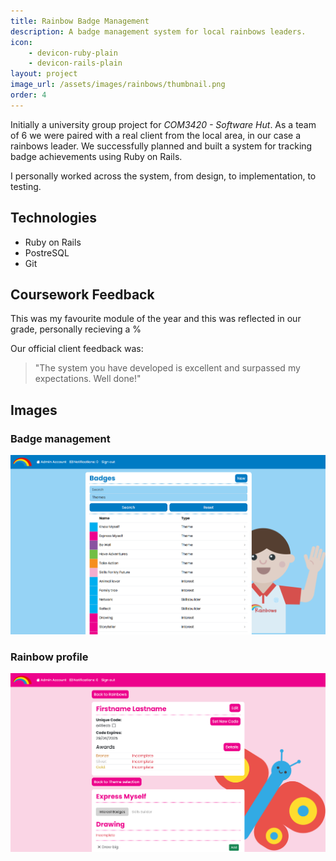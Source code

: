 ```yaml
---
title: Rainbow Badge Management
description: A badge management system for local rainbows leaders.
icon: 
    - devicon-ruby-plain
    - devicon-rails-plain
layout: project
image_url: /assets/images/rainbows/thumbnail.png
order: 4
---
```

Initially a university group project for *COM3420 - Software Hut*. As a team of 6 we were paired with a real client from the local area, in our case a rainbows leader. We successfully planned and built a system for tracking badge achievements using Ruby on Rails.  

I personally worked across the system, from design, to implementation, to testing.

## Technologies
- Ruby on Rails
- PostreSQL
- Git

## Coursework Feedback
This was my favourite module of the year and this was reflected in our grade, personally recieving a <insert here>%

Our official client feedback was:
> "The system you have developed is excellent and surpassed my expectations. Well done!"

## Images
### Badge management
![Badge Management](/assets/images/rainbows/badges.png)
### Rainbow profile
![Rainbow Profile](/assets/images/rainbows/profile.png)
